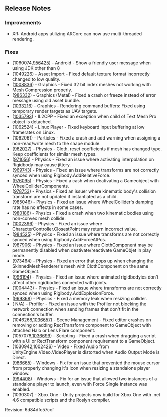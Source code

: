 ## Release Notes

### Improvements

-   XR: Android apps utilizing ARCore can now use multi-threaded rendering.

### Fixes

-   (1060074,[956425](https://issuetracker.unity3d.com/product/unity/issues/guid/956425)) - Android - Show a friendly user message when using JDK other than 8
-   \(1049226\) - Asset Import - Fixed default texture format incorrectly changed to low quality.
-   ([1008836](https://issuetracker.unity3d.com/product/unity/issues/guid/1008836/)) - Graphics - Fixed 32 bit index meshes not working with Mesh Compression properly.
-   ([986332](https://issuetracker.unity3d.com/product/unity/issues/guid/986332/)) - Graphics (Metal) - Fixed a crash or freeze instead of error message using old asset bundle.
-   ([1033216](https://issuetracker.unity3d.com/product/unity/issues/guid/1033216/)) - Graphics - Rendering command buffers: Fixed using temporary render targets as UAV targets.
-   ([1035793](https://issuetracker.unity3d.com/product/unity/issues/guid/1035793/)) - IL2CPP - Fixed an exception when child of Text Mesh Pro object is detached.
-   \(1062524\) - Linux Player - Fixed keyboard input buffering at low framerates on Linux.
-   \(1062061\) - Particles - Fixed a crash and add warning when assigning a non-read/write mesh to the shape module.
-   ([962027](https://issuetracker.unity3d.com/product/unity/issues/guid/962027/)) - Physics - Cloth, reset coefficients if mesh has changed type. Keep coefficients for similar mesh types.
-   ([971056](https://issuetracker.unity3d.com/product/unity/issues/guid/971056)) - Physics - Fixed an issue where activating interpolation on Rigidbody may cause jittery.
-   ([969743](https://issuetracker.unity3d.com/product/unity/issues/guid/969743)) - Physics - Fixed an issue where transforms are not correctly synced when using Rigibody.AddRelativeForce.
-   ([976095](https://issuetracker.unity3d.com/product/unity/issues/guid/976095)) - Physics - Fixed a cash when deativating a Gameobject with WheelColliderComponents.
-   ([978753](https://issuetracker.unity3d.com/product/unity/issues/guid/978753)) - Physics - Fixed an issuer where kinematic body\'s collision transform are not updated if instantiated as a child.
-   ([985046](https://issuetracker.unity3d.com/product/unity/issues/guid/985046)) - Physics - Fixed an issue where WheelCollider\'s damping rate has no effects in some cases.
-   ([980186](https://issuetracker.unity3d.com/product/unity/issues/guid/980186)) - Physics - Fixed a crash when two kinematic bodies using non-convex mesh collide.
-   ([1002396](https://issuetracker.unity3d.com/product/unity/issues/guid/1002396)) - Physics - Fixed an issue where CharacterController.ClosestPoint may return incorrect value.
-   ([984525](https://issuetracker.unity3d.com/product/unity/issues/guid/984525)) - Physics - Fixed an issue where transforms are not correctly synced when using Rigibody.AddForceAtPos.
-   ([987906](https://issuetracker.unity3d.com/product/unity/issues/guid/987906)) - Physics - Fixed an issue where ClothComponent may be permanently disabled when deativate/reactivate GameObjet in play mode.
-   ([973464](https://issuetracker.unity3d.com/product/unity/issues/guid/973464)) - Physics - Fixed an error that pops up when changing the SkinnedMeshRenderer\'s mesh with ClothComponent on the same GameObject.
-   ([996194](https://issuetracker.unity3d.com/product/unity/issues/guid/996194)) - Physics - Fixed an issue where animated rigidbodyies don\'t affect other rigidbodies connected with joints.
-   ([1004443](https://issuetracker.unity3d.com/product/unity/issues/guid/1004443)) - Physics - Fixed an issue where transforms are not correctly synced when using Rigibody.AddExplosionForce.
-   ([969368](https://issuetracker.unity3d.com/product/unity/issues/guid/969368)) - Physics - Fixed a memory leak when resizing collider.
-   ( N/A) - Profiler - Fixed an issue with the Profiler not blocking the network connection when sending frames that don\'t fit in the connection\'s buffer.
-   (1046268,[1036657](https://issuetracker.unity3d.com/product/unity/issues/guid/1036657)) - Scene Management - Fixed editor crashes on removing or adding RectTransform component to GameObject with attached Halo or Lens Flare component.
-   (1057078,[1036699](https://issuetracker.unity3d.com/product/unity/issues/guid/1036699)) - Scripting - Fixed a crash when dragging a script with a UI or RectTransform component requirement to a GameObject.
-   (1030942,[1002426](https://issuetracker.unity3d.com/product/unity/issues/guid/1002426)) - Video - Fixed Audio from UnityEngine.Video.VideoPlayer is distorted when Audio Output Mode is Direct.
-   ([986665](https://issuetracker.unity3d.com/product/unity/issues/guid/986665/)) - Windows - Fix for an issue that prevented the mouse cursor from properly changing it\'s icon when resizing a standalone player window.
-   ([994408](https://issuetracker.unity3d.com/product/unity/issues/guid/994408/)) - Windows - Fix for an issue that allowed two instances of a standalone player to launch, even with Force Single Instance was enabled.
-   \(1030307\) - Xbox One - Unity projects now build for Xbox One with .net 4.6 compatible scripts and the Roslyn compiler.

Revision: 6d84dfc57ccf
